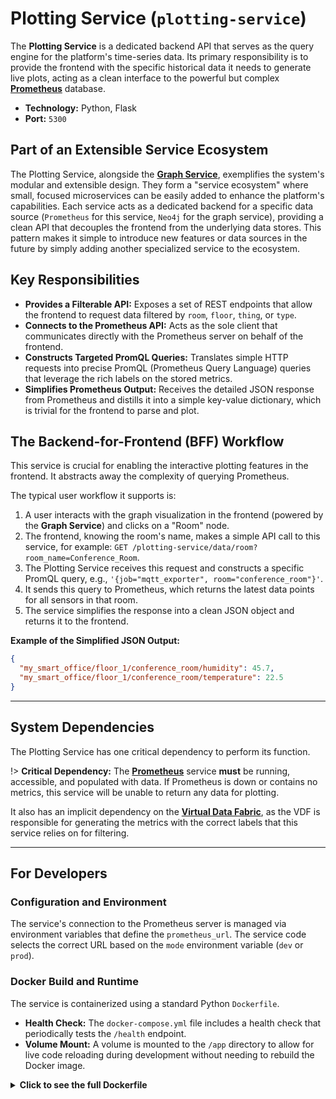 # Plotting Service (`plotting-service`)

The **Plotting Service** is a dedicated backend API that serves as the query engine for the platform's time-series data. Its primary responsibility is to provide the frontend with the specific historical data it needs to generate live plots, acting as a clean interface to the powerful but complex **[Prometheus](components/prometheus.md)** database.

- **Technology:** Python, Flask
- **Port:** `5300`

## Part of an Extensible Service Ecosystem

The Plotting Service, alongside the **[Graph Service](components/service-ecosystem/graph-service.md)**, exemplifies the system's modular and extensible design. They form a "service ecosystem" where small, focused microservices can be easily added to enhance the platform's capabilities. Each service acts as a dedicated backend for a specific data source (`Prometheus` for this service, `Neo4j` for the graph service), providing a clean API that decouples the frontend from the underlying data stores. This pattern makes it simple to introduce new features or data sources in the future by simply adding another specialized service to the ecosystem.

## Key Responsibilities

- **Provides a Filterable API:** Exposes a set of REST endpoints that allow the frontend to request data filtered by `room`, `floor`, `thing`, or `type`.
- **Connects to the Prometheus API:** Acts as the sole client that communicates directly with the Prometheus server on behalf of the frontend.
- **Constructs Targeted PromQL Queries:** Translates simple HTTP requests into precise PromQL (Prometheus Query Language) queries that leverage the rich labels on the stored metrics.
- **Simplifies Prometheus Output:** Receives the detailed JSON response from Prometheus and distills it into a simple key-value dictionary, which is trivial for the frontend to parse and plot.

## The Backend-for-Frontend (BFF) Workflow

This service is crucial for enabling the interactive plotting features in the frontend. It abstracts away the complexity of querying Prometheus.

The typical user workflow it supports is:

1.  A user interacts with the graph visualization in the frontend (powered by the **Graph Service**) and clicks on a "Room" node.
2.  The frontend, knowing the room's name, makes a simple API call to this service, for example: `GET /plotting-service/data/room?room_name=Conference_Room`.
3.  The Plotting Service receives this request and constructs a specific PromQL query, e.g., `'{job="mqtt_exporter", room="conference_room"}'`.
4.  It sends this query to Prometheus, which returns the latest data points for all sensors in that room.
5.  The service simplifies the response into a clean JSON object and returns it to the frontend.

**Example of the Simplified JSON Output:**

```json
{
  "my_smart_office/floor_1/conference_room/humidity": 45.7,
  "my_smart_office/floor_1/conference_room/temperature": 22.5
}
```

---

## System Dependencies

The Plotting Service has one critical dependency to perform its function.

!> **Critical Dependency:** The **[Prometheus](components/prometheus.md)** service **must** be running, accessible, and populated with data. If Prometheus is down or contains no metrics, this service will be unable to return any data for plotting.

It also has an implicit dependency on the **[Virtual Data Fabric](components/virtual-data-fabric.md)**, as the VDF is responsible for generating the metrics with the correct labels that this service relies on for filtering.

---

## For Developers

### Configuration and Environment

The service's connection to the Prometheus server is managed via environment variables that define the `prometheus_url`. The service code selects the correct URL based on the `mode` environment variable (`dev` or `prod`).

### Docker Build and Runtime

The service is containerized using a standard Python `Dockerfile`.

- **Health Check:** The `docker-compose.yml` file includes a health check that periodically tests the `/health` endpoint.
- **Volume Mount:** A volume is mounted to the `/app` directory to allow for live code reloading during development without needing to rebuild the Docker image.

<details>
<summary><b>Click to see the full Dockerfile</b></summary>

```dockerfile
FROM python:3.11-slim

# Ensures print statements appear in logs without delay
ENV PYTHONUNBUFFERED=1

# Install curl for the health check
RUN apt-get update && apt-get install -y curl && rm -rf /var/lib/apt/lists/*

WORKDIR /app

COPY . /app

RUN pip install --no-cache-dir -r requirements.txt

CMD ["python", "main.py"]
```

</details>
